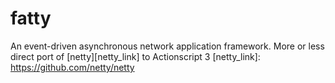 fatty
=====

An event-driven asynchronous network application framework. More or less direct port of [netty][netty_link] to Actionscript 3
[netty_link]: https://github.com/netty/netty